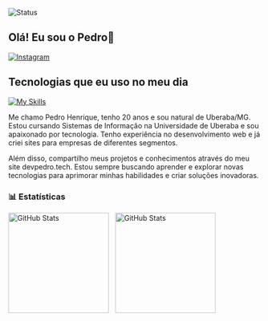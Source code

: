 ![Status](./profile-3d-contrib/profile-green-animate.svg)

## Olá! Eu sou o Pedro🥇

[![Instagram](https://img.shields.io/badge/Instagram-E4405F?style=for-the-badge&logo=instagram&logoColor=white)](https://instagram.com/pedro_hcm_)

## Tecnologias que eu uso no meu dia

[![My Skills](https://skillicons.dev/icons?i=js,html,css,java,c,git,github,idea,kali,linux,mysql,nodejs,npm,php,postman,vscode,ts,react,express,androidstudio)](https://skillicons.dev)


Me chamo Pedro Henrique, tenho 20 anos e sou natural de Uberaba/MG. Estou cursando Sistemas de Informação na Universidade de Uberaba e sou apaixonado por tecnologia. Tenho experiência no desenvolvimento web e já criei sites para empresas de diferentes segmentos.

Além disso, compartilho meus projetos e conhecimentos através do meu site devpedro.tech. Estou sempre buscando aprender e explorar novas tecnologias para aprimorar minhas habilidades e criar soluções inovadoras.

### 📊 Estatísticas

<p>
  <img 
    align="left" 
    alt="GitHub Stats" 
    height="200" 
    style="padding-right: 10px;" 
    src="https://github-readme-stats.vercel.app/api?username=PedroSIUberaba&show_icons=true&theme=tokyonight" 
  />

<img 
      align="left" 
      alt="GitHub Stats" 
      height="200" 
      src="https://github-readme-stats.vercel.app/api/top-langs/?username=PedroSIUberaba&theme=tokyonight&layout=compact&custom_title=Tecnologias&langs_count=9" 
  />

</p>

